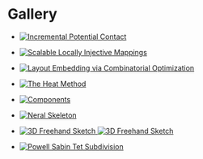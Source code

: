 # Gallery

<div class="grid cards" markdown>

- [![Incremental Potential Contact](https://github.com/qnzhou/hakowan-gallery/blob/main/gallery/IPC/results/ipc_side.png?raw=true)](examples/ipc.md)

- [![Scalable Locally Injective Mappings](https://github.com/qnzhou/hakowan-gallery/blob/main/gallery/Slim/results/fig3.png?raw=true)](examples/slim.md)

- [![Layout Embedding via Combinatorial Optimization](https://github.com/qnzhou/hakowan-gallery/blob/main/gallery/Layout/results/pig_embedded.png?raw=true)](examples/layout.md)

- [![The Heat Method](https://github.com/qnzhou/hakowan-gallery/blob/main/gallery/Heat/results/bunny_heat.png?raw=true)](examples/heat.md)

- [![Components](https://github.com/qnzhou/hakowan-gallery/blob/main/gallery/Components/results/foot_top.png?raw=true)](examples/components.md)

- [![Neral Skeleton](https://github.com/qnzhou/hakowan-gallery/blob/main/gallery/Skeleton/results/fertility_skeleton.png?raw=true)](examples/skeleton.md)

- [![3D Freehand Sketch](https://github.com/qnzhou/hakowan-gallery/blob/main/gallery/Sketch/results/designer2_guitar_01_rough_dark.png?raw=true#only-light) ](examples/sketch.md)[![3D Freehand Sketch](https://github.com/qnzhou/hakowan-gallery/blob/main/gallery/Sketch/results/designer2_guitar_01_rough_light.png?raw=true#only-dark)](examples/sketch.md)

- [![Powell Sabin Tet Subdivision](https://github.com/qnzhou/hakowan-gallery/blob/main/gallery/PowellSabin/results/powell_sabin_explode.png?raw=true)](examples/powell-sabin.md)

</div>
